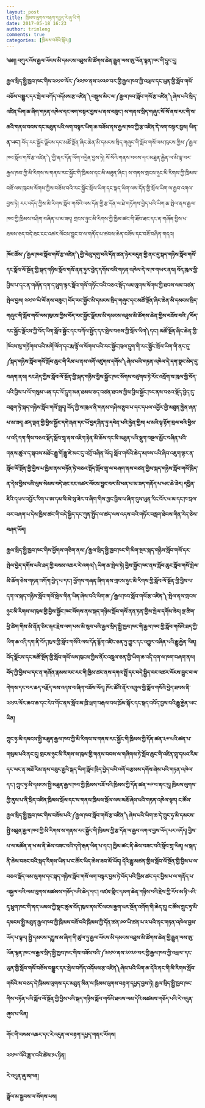 ```yaml
---
layout: post
title: ཁྲིམས་ལུགས་བརྟག་དཔྱད་རེ་ཞུ་ཡི་གེ
date: 2017-05-18 16:23
author: trimleng
comments: true
categories: [ཁྲིམས་བཟོའི་སྐོར།]
---
```

<strong>༄༅།། བཀུར་འོས་རྒྱལ་ཡོངས་མི་དམངས་འཐུས་མི་ཚོགས་ཆེན་རྒྱུན་ལས་ཨུ་ཡོན་ལྷན་ཁང་གི་དྲུང་དུ།</strong>

<strong>རྒྱལ་སྲིད་སྤྱི་ཁྱབ་ཁང་གིས་༢༠༡༠་ལོར་༼༢༠༡༠་ནས་༢༠༢༠་བར་གྱི་རྒྱལ་ཁབ་ཀྱི་འཕྲལ་དང་ཡུན་གྱི་སློབ་གསོ་བཅོས་བསྒྱུར་དར་སྤེལ་བཀོད་འདོམས་རྩ་འཛིན་༽བསྡུས་མིང་ལ་༼རྒྱལ་ཁབ་སློབ་གསོ་རྩ་འཛིན་༽ཞེས་པའི་སྲིད་འཛིན་ཡིག་ཆ་ཞིག་གཏན་འཁེལ་དང་ལག་བསྟར་བྱས་པ་ནས་བཟུང་།<!--more--> ས་གནས་སྲིད་གཞུང་སོ་སོ་ནས་རང་གི་ས་ཆའི་གནས་བབས་དང་མཐུན་པའི་ལག་བསྟར་ཡིག་ཆ་བཟོས་ནས་རྒྱལ་ཁབ་ཀྱི་རྩ་འཛིན་དེ་ལག་བསྟར་བྱས། ཡིན་ན་ཡང་། </strong>བོད་རང་སྐྱོང་ལྗོངས་དང་མཚོ་སྔོན་ཞིང་ཆེན་མི་དམངས་སྲིད་གཞུང་གི་སློབ་གསོ་ལས་ཁུངས་ཀྱིས་༼རྒྱལ་ཁབ་སློབ་གསོ་རྩ་འཛིན་༽་གྱི་ནང་དོན་ལོག་འདྲེན་བྱས་ཏེ། སོ་སོའི་གནས་བབས་དང་མཐུན་རྐྱེན་ལ་མི་ལྟ་བར་རྒྱལ་ཁབ་ཀྱི་མི་རིགས་ས་གནས་རང་སྐྱོང་གི་ཁྲིམས་དང་མི་མཐུན་ཞིང་། ས་གནས་གྲངས་ཉུང་མི་རིགས་ཀྱི་ཁྲིམས་བཟོ་ལས་ཁུངས་སོགས་ཀྱིས་བཟོས་བའི་རང་སྐྱོང་སྲོལ་ཡིག་དང་སྐད་ཡིག་ལས་དོན་གྱི་སྲོལ་ཡིག་ལ་རྒྱབ་འགལ་བྱས་ཏེ། རང་འདོད་ཀྱིས་མི་རིགས་སློབ་གསོའི་ལས་དོན་གྱི་རྩ་དོན་ལ་ཐེ་གཏོགས་བྱེད་པའི་ཡིག་ཆ་སྤེལ་ནས་རྒྱལ་ཁབ་ཀྱི་ཁྲིམས་བཤིག་བཞིན་པ་མ་ཟད། གྲངས་ཉུང་མི་རིགས་ཀྱི་ཁྱིམ་ཚང་གི་ཐོབ་ཐང་དང་ན་གཞོན་བྱིས་པ་ཐམས་ཅད་བདེ་ཐང་ངང་འཚར་ལོངས་བྱུང་བ་ལ་གནོད་པ་ཚབས་ཆེན་བཟོས་དང་བཟོ་བཞིན་གདའ།

<strong>ཁོང་ཚོས་༼རྒྱལ་ཁབ་སློབ་གསོ་རྩ་འཛིན་༽གྱི་ལེའུ་དགུ་བའི་དོན་ཚན་ཉེར་བདུན་གྱི་ནང་དུ་སྐད་གཉིས་སློབ་གསོ་དང་སློབ་ལོ་སྔོན་གྱི་སྐད་གཉིས་སློབ་གསོ་ནན་ཏུར་བྱེད་དགོས་བའི་གཏན་འཁེལ་དེ་ལ་ཁ་གཡར་ནས། བོད་ཁུལ་གྱི་བྱིས་པ་དང་ན་གཞོན་དག་ད་ཕྲུག་ལྟར་སློབ་གསོ་གཏོང་བའི་བཅའ་སྡོད་ལམ་ལུགས་སོགས་ཀྱི་ཐབས་ལམ་བཙན་སྤེལ་བྱས། ༢༠༡༠་ཡི་ལོ་ནས་བཟུང་། བོད་རང་སྐྱོང་མི་དམངས་སྲིད་གཞུང་དང་མཚོ་སྔོན་ཞིང་ཆེན་མི་དམངས་སྲིད་གཞུང་གི་སློབ་གསོ་ལས་ཁུངས་ཀྱིས་བོད་རང་སྐྱོང་ལྗོངས་མི་དམངས་འཐུས་མི་ཚོགས་ཆེན་གྱིས་བཟོས་བའི་༼བོད་རང་སྐྱོང་ལྗོངས་ཀྱི་བོད་ཡིག་སློབ་སྦྱོང་དང་བཀོལ་སྤྱོད་དར་སྤེལ་བཅས་ཀྱི་སྲོལ་ཡིག༽དང་། མཚོ་སྔོན་ཞིང་ཆེན་གྱི་ཁོངས་སུ་གཏོགས་པའི་མགོ་ལོག་དང་རྨ་ལྷོ་ལ་སོགས་པའི་རང་སྐྱོང་ཁུལ་དྲུག་གི་རང་སྐྱོང་སྲོལ་ཡིག་གི་ནང་དུ་༼སྐད་གཉིས་སློབ་གསོ་སློབ་ཆུང་གི་རིམ་པ་ནས་འགོ་འཛུགས་དགོས་༽ཞེས་པའི་གཏན་འཁེལ་དེ་དག་སྣང་མེད་དུ་བཞག་ནས། རང་ཤེད་ཀྱིས་སློབ་ལོ་སྔོན་གྱི་སྐད་གཉིས་བྱིས་སྐྱོང་ཁང་སོགས་བཙུགས་ཏེ་རོང་འབྲོག་ས་ཁུལ་གྱི་བོད་པའི་བྱིས་པ་ལོ་གསུམ་ཡན་དང་ལོ་དྲུག་མན་ཐམས་ཅད་བཙན་ཐབས་ཀྱིས་བྱིས་སྐྱོང་ཁང་ནས་བཅའ་སྡོད་བྱེད་དུ་བཅུག་ཏེ་སྐད་གཉིས་སློབ་གསོ་སྤྲད། བོད་ཀྱི་ས་ཁུལ་ནི་གནམ་གཤིས་རྩུབ་པ་དང་དཔལ་འབྱོར་གྱི་མཐུན་རྐྱེན་ཞན་པ་མ་ཟད། ཚད་ལྡན་གྱི་བྱིས་སྐྱོང་དགེ་རྒན་དང་ཡོ་བྱད་ཤིན་ཏུ་དབེན་པའི་རྐྱེན་གྱིས། ཕ་མའི་ལྟ་རྟོག་བྲལ་བའི་བྱིས་པ་འདི་དག་གིས་བཅའ་སྡོད་སློབ་གྲྭ་ནས་འཇིག་རྟེན་མི་ཆོས་དང་མི་མཐུན་པའི་སྡུག་བསྔལ་མྱོང་བཞིན་པའི་གནས་ཚུལ་ད་སྐབས་མཐོང་རྒྱུ་གོ་རྒྱུ་ཇེ་མང་དུ་འགྲོ་བཞིན་ཡོད། སློབ་གསོའི་ཆེད་མཁས་པའི་ཞིབ་འཇུག་ལྟར་ན་སློབ་ལོ་སྔོན་གྱི་བྱིས་པ་ཁྱིམ་ནས་བཏོན་ཏེ་བཅའ་སྡོད་སློབ་གྲྭ་ལ་བཞག་ནས་བཙན་གྱིས་སྐད་གཉིས་སློབ་གསོ་ཁྲིད་ན་དེས་བྱིས་པའི་ལུས་སེམས་བདེ་ཐང་ངང་འཚར་ལོངས་བྱུང་བར་མི་ཕན་པ་མ་ཟད་གནོད་པ་ཡང་ཆེ་ཟེར། དབྱིན་ཇིའི་དཔལ་འབྱོར་རིག་པ་ཨ་དམ་སི་མེ་སུ་ཟེར་བ་ཞིག་གིས་ཀྱང་བྱིས་པ་ཞིག་དུས་ཡུན་རིང་བོར་ཕ་མ་དང་ཁ་བྲལ་བར་བཞག་པ་དེས་ཁྱིམ་ཚང་གི་བདེ་སྐྱིད་དང་ཀུན་སྤྱོད་ལ་ཚད་ལས་འདས་བའི་གཏོར་བརླག་ཐེབས་གིན་རེད་ཅེས་བཤད་ཡོད།</strong>

<strong>རྒྱལ་སྲིད་སྤྱི་ཁྱབ་ཁང་གིས་ཕྱོགས་གཅིག་ནས་༼རྒྱལ་སྲིད་སྤྱི་ཁྱབ་ཁང་གི་མིག་སྔར་སྐད་གཉིས་སློབ་གསོ་དར་སྤེལ་བྱེད་དགོས་པའི་ཐད་ཀྱི་བསམ་འཆར་རེ་འགའ།༽ཡིག་ཆ་སྤེལ་ཏེ། བྱིས་སྐྱོང་ཁང་ནས་སློབ་ཆུང་སློབ་གསོ་སྤེལ་མི་ཆོག་ཅེས་གཏན་འགོག་བྱེད་པ་དང་། ཕྱོགས་གཞན་ཞིག་ནས་གྲངས་ཉུང་མི་རིགས་ཀྱི་སློབ་ལོ་སྔོན་གྱི་བྱིས་པ་དག་ལ་སྐད་གཉིས་སློབ་གསོ་སྤེལ་གིན་ཡིན་ཞེས་བའི་ཡིག་ཆ་༼རྒྱལ་ཁབ་སློབ་གསོ་རྩ་འཛིན་༽་སྤེལ་ནས་གྲངས་ཉུང་མི་རིགས་ས་ཁུལ་གྱི་བྱིས་སྐྱོང་ཁང་སོགས་ནས་སྐད་གཉིས་སློབ་གསོ་ནན་ཏན་གྱིས་སྤེལ་དགོས་ཟེར། སྔ་ཚིག་ཕྱི་ཚིག་གིས་མི་ནོན་ཅིང་རྐང་རྗེས་ལག་པས་མི་སུབ་པའི་རྒྱལ་སྲིད་སྤྱི་ཁྱབ་ཁང་གི་རྒྱལ་ཁབ་ཀྱི་སློབ་གསོའི་ཐད་ཀྱི་ཡིག་ཆ་འདི་དག་ནི་བོད་ཁུལ་གྱི་སློབ་གསོའི་ལས་དོན་རྙོག་འཛིང་ཅན་ཏུ་གྱུར་དང་འགྱུར་བཞིན་པའི་རྒྱུ་རྐྱེན་ཡིན། བོད་ལྗོངས་དང་མཚོ་སྔོན་གྱི་སློབ་གསོ་ལས་ཁུངས་ཀྱིས་ནོར་འཁྲུལ་ཅན་གྱི་ཡིག་ཆ་འདི་དག་ལ་ཁག་བཞག་ནས། བོད་ཀྱི་བྱིས་པ་དང་ན་གཞོན་རྣམས་རང་རང་གི་ཁྱིམ་ཚང་ནས་དགའ་སྤྲོ་དང་བདེ་སྐྱིད་ངང་འཚར་ལོངས་བྱུང་བ་ལ་གེགས་དང་བར་ཆད་བརྗོད་ལས་འདས་བ་ཞིག་བཟོས་ཡོད། ཁོང་ཚོའི་ནོར་འཁྲུལ་གྱི་སློབ་གསོའི་བྱེད་ཐབས་ནི་༢༠༡༢་ལོར་ཆབ་ཆ་དང་རེབ་གོང་ནས་སློབ་མ་ཁྲི་ཕྲག་བརྒལ་བས་ཁྲོམ་སྐོར་དང་སྐད་འབོད་བྱས་བའི་རྒྱུ་རྐྱེན་ཡང་ཡིན།</strong>

<strong>ཀྲུང་ཧྭ་མི་དམངས་སྤྱི་མཐུན་རྒྱལ་ཁབ་ཀྱི་མི་རིགས་ས་གནས་རང་སྐྱོང་གི་ཁྲིམས་ཀྱི་དོན་ཚན་༣༧་པའི་ཚན་པ་གསུམ་པའི་ནང་དུ། གྲངས་ཉུང་མི་རིགས་ས་ཁུལ་གྱི་གནས་བབས་ལ་གཞིགས་ཏེ་སློབ་ཆུང་གི་འཛིན་གྲྭ་དམའ་རིམ་དང་ཡང་ན་མཐོ་རིམ་ནས་བཟུང་རྒྱའི་སྐད་ཡིག་སློབ་ཁྲིད་བྱེད་པའི་འགོ་བརྩམས་དགོས་ཞེས་པའི་གཏན་འཁེལ་དང་། ཀྲུང་ཧྭ་མི་དམངས་སྤྱི་མཐུན་རྒྱལ་ཁབ་ཀྱི་ཁྲིམས་བཟོ་བའི་ཁྲིམས་ཀྱི་དོན་ཚན་༧༩་བ་ནང་དུ། ཁྲིམས་ལུགས་ཀྱི་ནུས་པ་ནི་སྲིད་འཛིན་ཁྲིམས་སྲོལ་དང་ས་གནས་ཁྲིམས་སྲོལ་ལས་མཐོ་ཞེས་པའི་གཏན་འཁེལ་ལྟར། ང་ཚོས་རྒྱལ་སྲིད་སྤྱི་ཁྱབ་ཁང་གིས་བཟོས་པའི་༼རྒྱལ་ཁབ་སློབ་གསོ་རྩ་འཛིན་༽ཞེས་པའི་ཡིག་ཆ་དེ་ཀྲུང་ཧྭ་མི་དམངས་སྤྱི་མཐུན་རྒྱལ་ཁབ་ཀྱི་མི་རིགས་ས་གནས་རང་སྐྱོང་གི་ཁྲིམས་ཀྱི་རྩ་དོན་ལ་རྒྱབ་འགལ་བྱས་ཡོད་པར་འདོད། བྱིས་པ་ལ་མཚོན་ན་ཕ་མ་ནི་ཆེས་བཟང་བའི་དགེ་རྒན་ཡིན་པ་དང་། ཁྱིམ་ཚང་ནི་ཆེས་བཟང་བའི་སློབ་གྲྭ་ཡིན། ཕ་སྐད་ནི་ཆེས་བཟང་བའི་སྐད་རིགས་ཡིན་པ་ང་ཚོར་ཡིད་ཆེས་ཟབ་མོ་ཡོད། དེའི་རྒྱུ་མཚན་གྱིས་སློབ་ལོ་སྔོན་གྱི་བྱིས་པ་ལ་བཅའ་སྡོད་ལམ་ལུགས་དང་སྐད་གཉིས་སློབ་གསོ་ལག་བསྟར་བྱས་ཏེ་བོད་པའི་ཁྱིམ་ཚང་དང་བྱིས་པ་ལ་གནོད་པ་བསྐྱལ་བའི་ལམ་ལུགས་མཚམས་གཅོད་པའི་ཆེད་དང་། འཛམ་གླིང་དམག་ཆེན་གཉིས་བའི་རྗེས་ཀྱི་རོབ་མ་ཉི་ཡའི་དྭ་ཕྲུག་ཁང་གི་ནད་ཡམས་ཀྱི་སྣང་ཚུལ་བོད་ཁུལ་ནས་རོ་ལངས་རྒྱག་པར་སྔོན་འགོག་གི་ཆེད་དུ། ང་ཚོས་ཀྲུང་ཧྭ་མི་དམངས་སྤྱི་མཐུན་རྒྱལ་ཁབ་ཀྱི་ཁྲིམས་བཟོ་བའི་ཁྲིམས་ཀྱི་དོན་ཚན་༩༠་ཡི་ཚན་པ་༢་པའི་ནང་གཏན་འཁེལ་བྱས་ཡོད་པ་ལྟར། སྤྱི་དམངས་དཀྱུས་མ་ཞིག་གི་ཚུལ་ཏུ་རྒྱལ་ཡོངས་མི་དམངས་འཐུས་མི་ཚོགས་ཆེན་གྱི་རྒྱུན་ལས་ཨུ་ཡོན་ལྷན་ཁང་ལ་རྒྱལ་སྲིད་སྤྱི་ཁྱབ་ཁང་གིས་བཟོས་བའི་༼༢༠༡༠་ནས་༢༠༢༠་བར་གྱི་རྒྱལ་ཁབ་ཀྱི་འཕྲལ་་དང་ཡུན་གྱི་སློབ་གསོ་བཅོས་བསྒྱུར་དར་སྤེལ་བཀོད་འདོམས་རྩ་འཛིན༽ཞེས་པའི་ཡིག་ཆ་དེའི་ནང་གི་མི་རིགས་སློབ་གསོའི་ས་བཅད་དེ་ཁྲིམས་ལུགས་དང་མཐུན་མིན་ལ་ཁྲིམས་ལུགས་བརྟག་དཔྱད་བྱས་ཏེ། རྒྱལ་སྲིད་སྤྱི་ཁྱབ་ཁང་གིས་བཏོན་པའི་སློབ་ལོ་སྔོན་གྱི་བྱིས་པའི་སྐད་གཉིས་སློབ་གསོའི་ཐབས་ལམ་དེའི་མཚམས་གཅོད་པའི་རེ་འདུན་ཞུས་པ་ཡིན།</strong>

<strong>གོང་གི་བསམ་འཆར་དང་རེ་འདུན་ལ་བརྟག་དཔྱད་གནང་རོགས།</strong>

<strong>༢༠༡༧་ལོའི་ཟླ་༥་བའི་ཚེས་༡༨་ཉིན།</strong>

<strong>རེ་འདུན་ཞུ་མཁན།</strong>

<strong>སྒྲོལ་མ་སྐྱབས་ལ་སོགས་པས། </strong>
